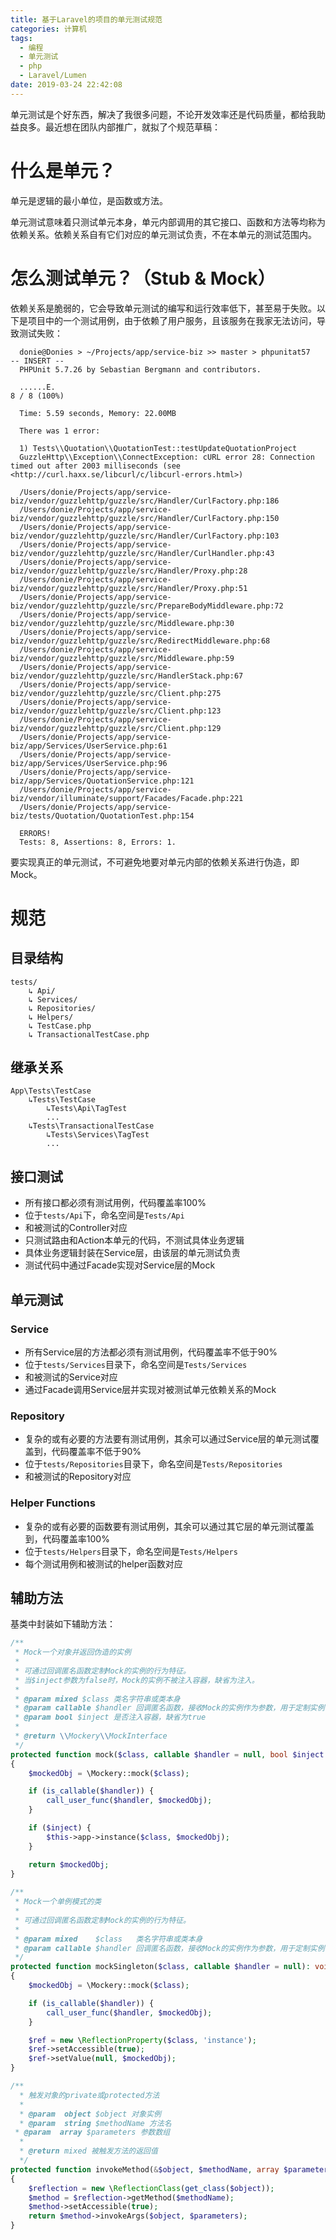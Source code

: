 ```yaml
---
title: 基于Laravel的项目的单元测试规范
categories: 计算机
tags:
  - 编程
  - 单元测试
  - php
  - Laravel/Lumen
date: 2019-03-24 22:42:08
---
```


单元测试是个好东西，解决了我很多问题，不论开发效率还是代码质量，都给我助益良多。最近想在团队内部推广，就拟了个规范草稿：

<!-- more -->

# 什么是单元？

单元是逻辑的最小单位，是函数或方法。

单元测试意味着只测试单元本身，单元内部调用的其它接口、函数和方法等均称为依赖关系。依赖关系自有它们对应的单元测试负责，不在本单元的测试范围内。

# 怎么测试单元？（Stub & Mock）

依赖关系是脆弱的，它会导致单元测试的编写和运行效率低下，甚至易于失败。以下是项目中的一个测试用例，由于依赖了用户服务，且该服务在我家无法访问，导致测试失败：

```
  donie@Donies > ~/Projects/app/service-biz >> master > phpunitat57                                  -- INSERT --
  PHPUnit 5.7.26 by Sebastian Bergmann and contributors.
  
  ......E.                                                            8 / 8 (100%)
  
  Time: 5.59 seconds, Memory: 22.00MB
  
  There was 1 error:
  
  1) Tests\\Quotation\\QuotationTest::testUpdateQuotationProject
  GuzzleHttp\\Exception\\ConnectException: cURL error 28: Connection timed out after 2003 milliseconds (see <http://curl.haxx.se/libcurl/c/libcurl-errors.html>)
  
  /Users/donie/Projects/app/service-biz/vendor/guzzlehttp/guzzle/src/Handler/CurlFactory.php:186
  /Users/donie/Projects/app/service-biz/vendor/guzzlehttp/guzzle/src/Handler/CurlFactory.php:150
  /Users/donie/Projects/app/service-biz/vendor/guzzlehttp/guzzle/src/Handler/CurlFactory.php:103
  /Users/donie/Projects/app/service-biz/vendor/guzzlehttp/guzzle/src/Handler/CurlHandler.php:43
  /Users/donie/Projects/app/service-biz/vendor/guzzlehttp/guzzle/src/Handler/Proxy.php:28
  /Users/donie/Projects/app/service-biz/vendor/guzzlehttp/guzzle/src/Handler/Proxy.php:51
  /Users/donie/Projects/app/service-biz/vendor/guzzlehttp/guzzle/src/PrepareBodyMiddleware.php:72
  /Users/donie/Projects/app/service-biz/vendor/guzzlehttp/guzzle/src/Middleware.php:30
  /Users/donie/Projects/app/service-biz/vendor/guzzlehttp/guzzle/src/RedirectMiddleware.php:68
  /Users/donie/Projects/app/service-biz/vendor/guzzlehttp/guzzle/src/Middleware.php:59
  /Users/donie/Projects/app/service-biz/vendor/guzzlehttp/guzzle/src/HandlerStack.php:67
  /Users/donie/Projects/app/service-biz/vendor/guzzlehttp/guzzle/src/Client.php:275
  /Users/donie/Projects/app/service-biz/vendor/guzzlehttp/guzzle/src/Client.php:123
  /Users/donie/Projects/app/service-biz/vendor/guzzlehttp/guzzle/src/Client.php:129
  /Users/donie/Projects/app/service-biz/app/Services/UserService.php:61
  /Users/donie/Projects/app/service-biz/app/Services/UserService.php:96
  /Users/donie/Projects/app/service-biz/app/Services/QuotationService.php:121
  /Users/donie/Projects/app/service-biz/vendor/illuminate/support/Facades/Facade.php:221
  /Users/donie/Projects/app/service-biz/tests/Quotation/QuotationTest.php:154
  
  ERRORS!
  Tests: 8, Assertions: 8, Errors: 1.
```

要实现真正的单元测试，不可避免地要对单元内部的依赖关系进行伪造，即Mock。

# 规范

## 目录结构

```
tests/
    ↳ Api/
    ↳ Services/
    ↳ Repositories/
    ↳ Helpers/
    ↳ TestCase.php
    ↳ TransactionalTestCase.php
```

## 继承关系

```
App\Tests\TestCase
    ↳Tests\TestCase
        ↳Tests\Api\TagTest
        ...
    ↳Tests\TransactionalTestCase
        ↳Tests\Services\TagTest
        ...
```

## 接口测试

- 所有接口都必须有测试用例，代码覆盖率100%
- 位于`tests/Api`下，命名空间是`Tests/Api`
- 和被测试的Controller对应
- 只测试路由和Action本单元的代码，不测试具体业务逻辑
- 具体业务逻辑封装在Service层，由该层的单元测试负责
- 测试代码中通过Facade实现对Service层的Mock

## 单元测试

### Service 

- 所有Service层的方法都必须有测试用例，代码覆盖率不低于90%
- 位于`tests/Services`目录下，命名空间是`Tests/Services`
- 和被测试的Service对应
- 通过Facade调用Service层并实现对被测试单元依赖关系的Mock

### Repository 

- 复杂的或有必要的方法要有测试用例，其余可以通过Service层的单元测试覆盖到，代码覆盖率不低于90%
- 位于`tests/Repositories`目录下，命名空间是`Tests/Repositories`
- 和被测试的Repository对应

### Helper Functions 

- 复杂的或有必要的函数要有测试用例，其余可以通过其它层的单元测试覆盖到，代码覆盖率100%
- 位于`tests/Helpers`目录下，命名空间是`Tests/Helpers`
- 每个测试用例和被测试的helper函数对应

## 辅助方法

基类中封装如下辅助方法：

```php
/**
 * Mock一个对象并返回伪造的实例
 *
 * 可通过回调匿名函数定制Mock的实例的行为特征。
 * 当$inject参数为false时，Mock的实例不被注入容器，缺省为注入。
 *
 * @param mixed $class 类名字符串或类本身
 * @param callable $handler 回调匿名函数，接收Mock的实例作为参数，用于定制实例自身行为特征
 * @param bool $inject 是否注入容器，缺省为true
 *
 * @return \\Mockery\\MockInterface
 */
protected function mock($class, callable $handler = null, bool $inject = true): MockInterface
{
    $mockedObj = \Mockery::mock($class);

    if (is_callable($handler)) {
        call_user_func($handler, $mockedObj);
    }

    if ($inject) {
        $this->app->instance($class, $mockedObj);
    }

    return $mockedObj;
}
  
/**
 * Mock一个单例模式的类
 *
 * 可通过回调匿名函数定制Mock的实例的行为特征。
 *
 * @param mixed    $class   类名字符串或类本身
 * @param callable $handler 回调匿名函数，接收Mock的实例作为参数，用于定制实例自身行为特征
 */
protected function mockSingleton($class, callable $handler = null): void
{
    $mockedObj = \Mockery::mock($class);

    if (is_callable($handler)) {
        call_user_func($handler, $mockedObj);
    }

    $ref = new \ReflectionProperty($class, 'instance');
    $ref->setAccessible(true);
    $ref->setValue(null, $mockedObj);
}

/**
  * 触发对象的private或protected方法
  *
  * @param  object $object 对象实例
  * @param  string $methodName 方法名
 * @param  array $parameters 参数数组
  *
  * @return mixed 被触发方法的返回值
  */
protected function invokeMethod(&$object, $methodName, array $parameters = [])
{
    $reflection = new \ReflectionClass(get_class($object));
    $method = $reflection->getMethod($methodName);
    $method->setAccessible(true);
    return $method->invokeArgs($object, $parameters);
}
```
